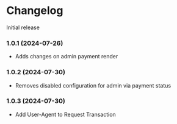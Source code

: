 # Changelog

Initial release

### 1.0.1 (2024-07-26)
* Adds changes on admin payment render

### 1.0.2 (2024-07-30)
* Removes disabled configuration for admin via payment status
### 1.0.3 (2024-07-30)
* Add User-Agent to Request Transaction 
